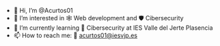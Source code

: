 - 👋 Hi, I’m @Acurtos01
- 👀 I’m interested in 🕸️ Web development and 🛡️ Cibersecurity
- 🌱 I’m currently learning 🏫 Cibersecurity at IES Valle del Jerte Plasencia
- 📫 How to reach me: 📧 acurtos01@iesvjp.es
